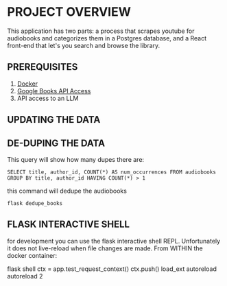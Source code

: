 # PROJECT OVERVIEW

This application has two parts: a process that scrapes youtube for audiobooks and categorizes them in a Postgres database, and a React front-end that let's you search and browse the library.

## PREREQUISITES

1.  [Docker](https://www.docker.com/)
2.  [Google Books API Access](https://developers.google.com/books)
3.  API access to an LLM

## UPDATING THE DATA

## DE-DUPING THE DATA

This query will show how many dupes there are:

`SELECT title, author_id, COUNT(*) AS num_occurrences
FROM audiobooks
GROUP BY title, author_id
HAVING COUNT(*) > 1`

this command will dedupe the audiobooks

`flask dedupe_books`

## FLASK INTERACTIVE SHELL

for development you can use the flask interactive shell REPL. Unfortunately it does not live-reload when file changes are made.
From WITHIN the docker container:

flask shell
ctx = app.test_request_context()
ctx.push()
load_ext autoreload
autoreload 2
